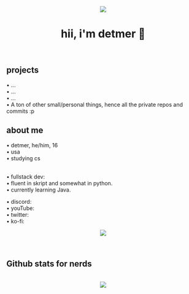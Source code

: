 <div align="center">

<img src="https://cdn.discordapp.com/emojis/774868681586114580.gif?v=1" /><br />
<h1>hii, i'm detmer 👋</h1><br />

</div>

<h2>projects</h2>
• ...<br />
• ...<br />
• ...<br />
• A ton of other small/personal things, hence all the private repos and commits :p

<h2>about me</h2>
• detmer, he/him, 16<br />
• usa<br />
• studying cs<br /><br />

• fullstack dev:<br />
• fluent in skript and somewhat in python.<br />
• currently learning Java.<br />

• discord: <br />
• youTube: <br />
• twitter: <br />
• ko-fi: <br />

<p align="center"><a href="https://discord.com/users/181589558071263232"><img align="center" src="https://lanyard-profile-readme.vercel.app/api/181589558071263232?bg=302c33"></a></p>

<br />

<h2>Github stats for nerds</h2>
<p align = center>
  <br />
  <img src = "https://github-readme-streak-stats.herokuapp.com/?user=unanalyzed&theme=dracula">
</p>
